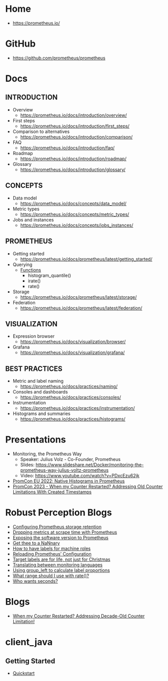 # Home
* https://prometheus.io/

# GitHub
* https://github.com/prometheus/prometheus

# Docs
## INTRODUCTION
* Overview
  * https://prometheus.io/docs/introduction/overview/
* First steps
  * https://prometheus.io/docs/introduction/first_steps/
* Comparison to alternatives
  * https://prometheus.io/docs/introduction/comparison/
* FAQ
  * https://prometheus.io/docs/introduction/faq/
* Roadmap
  * https://prometheus.io/docs/introduction/roadmap/
* Glossary
  * https://prometheus.io/docs/introduction/glossary/
## CONCEPTS
* Data model
  * https://prometheus.io/docs/concepts/data_model/
* Metric types
  * https://prometheus.io/docs/concepts/metric_types/
* Jobs and instances
  * https://prometheus.io/docs/concepts/jobs_instances/
## PROMETHEUS
* Getting started
  * https://prometheus.io/docs/prometheus/latest/getting_started/
* Querying
  * [Functions](https://prometheus.io/docs/prometheus/latest/querying/functions/)
    * histogram_quantile()
    * irate()
    * rate()
* Storage
  * https://prometheus.io/docs/prometheus/latest/storage/
* Federation
  * https://prometheus.io/docs/prometheus/latest/federation/
## VISUALIZATION
* Expression browser
  * https://prometheus.io/docs/visualization/browser/
* Grafana
  * https://prometheus.io/docs/visualization/grafana/
## BEST PRACTICES
* Metric and label naming
  * https://prometheus.io/docs/practices/naming/
* Consoles and dashboards
  * https://prometheus.io/docs/practices/consoles/
* Instrumentation
  * https://prometheus.io/docs/practices/instrumentation/
* Histograms and summaries
  * https://prometheus.io/docs/practices/histograms/

# Presentations
* Monitoring, the Prometheus Way
  * Speaker: Julius Volz - Co-Founder, Prometheus
  * Slides: https://www.slideshare.net/Docker/monitoring-the-prometheus-way-julius-voltz-prometheus
  * Video: https://www.youtube.com/watch?v=PDxcEzu62jk
* [PromCon EU 2022: Native Histograms in Prometheus](https://www.youtube.com/watch?v=AcmABV6NCYk)
* [PromCon 2023 - When my Counter Restarted? Addressing Old Counter Limitations With Created Timestamps](https://www.youtube.com/watch?v=nWf0BfQ5EEA)

# Robust Perception Blogs
* [Configuring Prometheus storage retention](https://www.robustperception.io/configuring-prometheus-storage-retention)
* [Dropping metrics at scrape time with Prometheus](https://www.robustperception.io/dropping-metrics-at-scrape-time-with-prometheus/)
* [Exposing the software version to Prometheus](https://www.robustperception.io/exposing-the-software-version-to-prometheus)
* [Get thee to a NaNnary](https://www.robustperception.io/get-thee-to-a-nannary)
* [How to have labels for machine roles](https://www.robustperception.io/how-to-have-labels-for-machine-roles)
* [Reloading Prometheus’ Configuration](https://www.robustperception.io/reloading-prometheus-configuration)
* [Target labels are for life, not just for Christmas](https://www.robustperception.io/target-labels-are-for-life-not-just-for-christmas)
* [Translating between monitoring languages](https://www.robustperception.io/translating-between-monitoring-languages)
* [Using group_left to calculate label proportions](https://www.robustperception.io/using-group_left-to-calculate-label-proportions)
* [What range should I use with rate()?](https://www.robustperception.io/what-range-should-i-use-with-rate/)
* [Who wants seconds?](https://www.robustperception.io/who-wants-seconds)

# Blogs
* [When my Counter Restarted? Addressing Decade-Old Counter Limitation!](https://www.arthursens.dev/posts/created-timestamps)

# client_java
## Getting Started
* [Quickstart](https://prometheus.github.io/client_java/getting-started/quickstart/)
